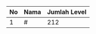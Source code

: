 | No | Nama            | Jumlah Level |
|----|-----------------|--------------|
| 1  | #    |    212        |
